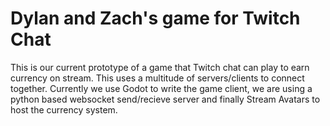 # Dylan and Zach's game for Twitch Chat
This is our current prototype of a game that Twitch chat can play to earn currency on stream. This uses a multitude of servers/clients to connect together. Currently we use Godot to write the game client, we are using a python based websocket send/recieve server and finally Stream Avatars to host the currency system.
